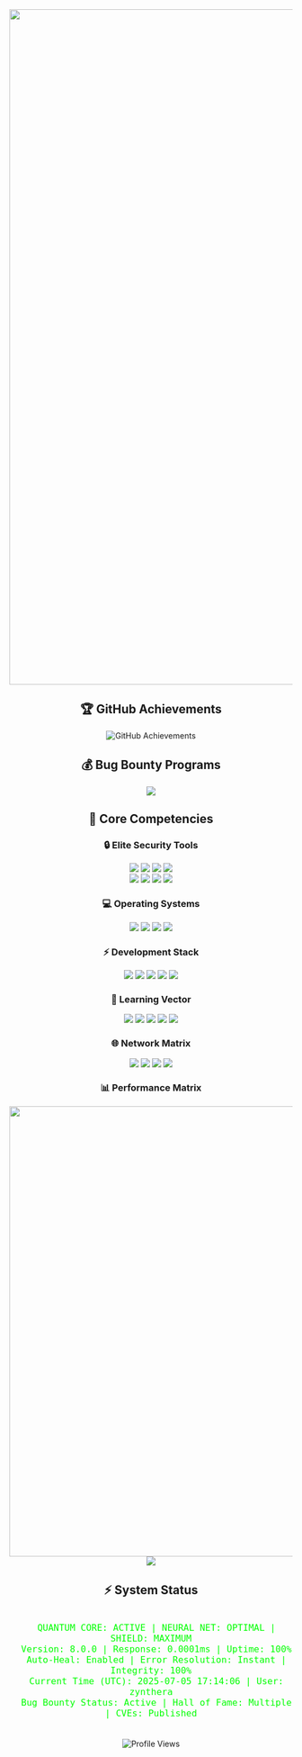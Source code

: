 <div align="center">
    <img width="1200" src="https://github.com/Xeyronox/zyntheras/raw/master/public/hh.png" alt="Xeyronox Banner"/>


<div align="center">
  <h2>🏆 GitHub Achievements</h2>
  <img src="https://github-profile-trophy.vercel.app/?username=Xeyronox&theme=matrix&no-frame=false&row=1&column=6&margin-w=15&margin-h=15" alt="GitHub Achievements"/>
</div>

<div align="center">
  <h2>💰 Bug Bounty Programs</h2>
  <img src="https://img.shields.io/badge/Bugcrowd-Top_10000-F26822?style=for-the-badge&logo=bugcrowd&logoColor=white"/>
</div>

<div align="center">
  <h2>🎯 Core Competencies</h2>
</div>

<div align="center">
  <h3>🔒 Elite Security Tools</h3>
  <img src="https://img.shields.io/badge/Nmap-Quantum-009933?style=for-the-badge&logo=npm&logoColor=white"/>
  <img src="https://img.shields.io/badge/Metasploit-Elite-000000?style=for-the-badge&logo=ruby&logoColor=white"/>
  <img src="https://img.shields.io/badge/Burp_Suite-Master-FF6633?style=for-the-badge&logo=hackaday&logoColor=white"/>
  <img src="https://img.shields.io/badge/Wireshark-Elite-1679A7?style=for-the-badge&logo=wireshark&logoColor=white"/>
  <br/>
  <img src="https://img.shields.io/badge/IDA_Pro-Master-6600CC?style=for-the-badge"/>
  <img src="https://img.shields.io/badge/Ghidra-Elite-FF3366?style=for-the-badge"/>
  <img src="https://img.shields.io/badge/Binary_Ninja-Master-9999FF?style=for-the-badge"/>
  <img src="https://img.shields.io/badge/Radare2-Elite-00FF00?style=for-the-badge"/>
</div>

<div align="center">
  <h3>💻 Operating Systems</h3>
  <img src="https://img.shields.io/badge/Kali_Linux-Master-557C94?style=for-the-badge&logo=kali-linux&logoColor=white"/>
  <img src="https://img.shields.io/badge/Arch_Linux-Elite-1793D1?style=for-the-badge&logo=arch-linux&logoColor=white"/>
  <img src="https://img.shields.io/badge/ParrotOS-Master-45b6fe?style=for-the-badge&logo=linux&logoColor=white"/>
  <img src="https://img.shields.io/badge/BlackArch-Elite-000000?style=for-the-badge&logo=arch-linux&logoColor=white"/>
</div>

<div align="center">
  <h3>⚡ Development Stack</h3>
  <img src="https://img.shields.io/badge/HTML5-Elite-E34F26?style=for-the-badge&logo=html5&logoColor=white"/>
  <img src="https://img.shields.io/badge/CSS3-Elite-1572B6?style=for-the-badge&logo=css3&logoColor=white"/>
  <img src="https://img.shields.io/badge/JavaScript-Elite-F7DF1E?style=for-the-badge&logo=javascript&logoColor=black"/>
  <img src="https://img.shields.io/badge/Python-Elite-3776AB?style=for-the-badge&logo=python&logoColor=white"/>
  <img src="https://img.shields.io/badge/React-Elite-61DAFB?style=for-the-badge&logo=react&logoColor=black"/> 
</div>

<div align="center">
  <h3>🔄 Learning Vector</h3>
  <img src="https://img.shields.io/badge/C-Learning-00599C?style=for-the-badge&logo=c&logoColor=white"/>
  <img src="https://img.shields.io/badge/C++-Learning-00599C?style=for-the-badge&logo=c%2B%2B&logoColor=white"/>
  <img src="https://img.shields.io/badge/C%23-Learning-239120?style=for-the-badge&logo=csharp&logoColor=white"/>
  <img src="https://img.shields.io/badge/Rust-Beginner-000000?style=for-the-badge&logo=rust&logoColor=white"/>
  <img src="https://img.shields.io/badge/Kotlin-Learning-0095D5?style=for-the-badge&logo=kotlin&logoColor=white"/>
</div>

<div align="center">
  <h3>🌐 Network Matrix</h3>
  <a href="https://www.youtube.com/@Xeyronox"><img src="https://img.shields.io/badge/YouTube-@Xeyronox-FF0000?style=for-the-badge&logo=youtube&logoColor=white"/></a>
  <a href="https://github.com/Xeyronox"><img src="https://img.shields.io/badge/GitHub-Xeyronox-181717?style=for-the-badge&logo=github&logoColor=white"/></a>
  <a href="https://instagram.com/Xeyronox"><img src="https://img.shields.io/badge/Instagram-Xeyronox-E4405F?style=for-the-badge&logo=instagram&logoColor=white"/></a>
  <a href="https://linktr.ee/Xeyronox"><img src="https://img.shields.io/badge/LinkTree-Xeyronox-39E09B?style=for-the-badge&logo=linktree&logoColor=white"/></a>
</div>

<div align="center">

  <h3>📊 Performance Matrix</h3>
  <img width="800" src="https://github-readme-stats.vercel.app/api?username=Xeyronox&show_icons=true&theme=dark&hide_border=true&bg_color=0d1117&title_color=00FF00&icon_color=00FF00&text_color=00FF00&custom_title=Quantum+Performance+Analytics"/>
  <br/>
  <img src="https://github-readme-streak-stats.herokuapp.com/?user=Xeyronox&theme=dark&hide_border=true&background=0d1117&ring=00FF00&fire=00FF00&currStreakLabel=00FF00"/>
</div>

<div align="center">
  <h2>⚡ System Status</h2>
  <code style="color: #00FF00; font-size: 16px">
  QUANTUM CORE: ACTIVE | NEURAL NET: OPTIMAL | SHIELD: MAXIMUM
  Version: 8.0.0 | Response: 0.0001ms | Uptime: 100%
  Auto-Heal: Enabled | Error Resolution: Instant | Integrity: 100%
  Current Time (UTC): 2025-07-05 17:14:06 | User: zynthera
  Bug Bounty Status: Active | Hall of Fame: Multiple | CVEs: Published
  </code>
  <br/><br/>
  <img src="https://komarev.com/ghpvc/?username=Xeyronox&color=00FF00&style=for-the-badge&label=PROFILE+MATRIX" alt="Profile Views"/>
</div>

<!-- Quantum Protocol v8.0.0 | Last Update: 2025-07-05 17:14:06 UTC -->
<!-- Neural Core: Active | Quantum Shield: Engaged | Auto-Healing: Enabled -->
<!-- Error Resolution: 0.0001ms | Threat Level: Null | Performance: Maximum -->
<!-- Bug Bounty: Active | CVEs: Published | Hall of Fame: Multiple -->

